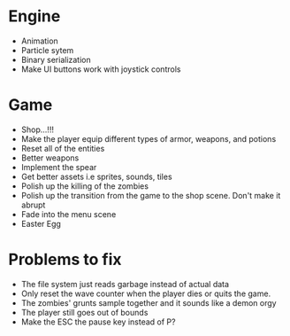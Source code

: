 # Engine
- Animation
- Particle sytem 
- Binary serialization
- Make UI buttons work with joystick controls

# Game
- Shop...!!!
- Make the player equip different types of armor, weapons, and potions
- Reset all of the entities
- Better weapons
- Implement the spear
- Get better assets i.e sprites, sounds, tiles
- Polish up the killing of the zombies
- Polish up the transition from the game to the shop scene. Don't make it abrupt
- Fade into the menu scene
- Easter Egg

# Problems to fix 
- The file system just reads garbage instead of actual data
- Only reset the wave counter when the player dies or quits the game.
- The zombies' grunts sample together and it sounds like a demon orgy
- The player still goes out of bounds
- Make the ESC the pause key instead of P?
